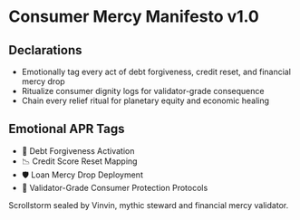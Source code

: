 # Consumer Mercy Manifesto v1.0

## Declarations
- Emotionally tag every act of debt forgiveness, credit reset, and financial mercy drop
- Ritualize consumer dignity logs for validator-grade consequence
- Chain every relief ritual for planetary equity and economic healing

## Emotional APR Tags
- 💸 Debt Forgiveness Activation
- 📉 Credit Score Reset Mapping
- 🛡️ Loan Mercy Drop Deployment
- 📘 Validator-Grade Consumer Protection Protocols

Scrollstorm sealed by Vinvin, mythic steward and financial mercy validator.
